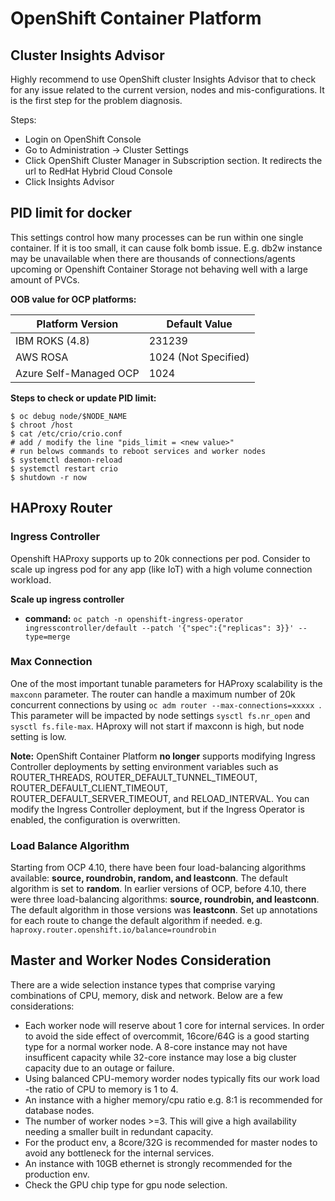 # OpenShift Container Platform

## Cluster Insights Advisor

Highly recommend to use OpenShift cluster Insights Advisor that to check for any issue related to the current version, nodes and mis-configurations. It is the first step for the problem diagnosis. 

Steps:

- Login on OpenShift Console
- Go to Administration -> Cluster Settings
- Click OpenShift Cluster Manager in Subscription section. It redirects the url to RedHat Hybrid Cloud Console
- Click Insights Advisor

## PID limit for docker

This settings control how many processes can be run within one single container. If it is too small, it can cause folk bomb issue. E.g. db2w instance may be unavailable when there are thousands of connections/agents upcoming or Openshift Container Storage not behaving well with a large amount of PVCs. 


**OOB value for OCP platforms:**

| Platform Version       | Default Value |
|------------------------|---------------|
| IBM ROKS (4.8)         | 231239        |
| AWS ROSA               | 1024 (Not Specified) |
| Azure Self-Managed OCP | 1024          |

**Steps to check or update PID limit:**
```
$ oc debug node/$NODE_NAME
$ chroot /host
$ cat /etc/crio/crio.conf
# add / modify the line "pids_limit = <new value>"
# run belows commands to reboot services and worker nodes
$ systemctl daemon-reload
$ systemctl restart crio
$ shutdown -r now
```

## HAProxy Router

### Ingress Controller

Openshift HAProxy supports up to 20k connections per pod. Consider to scale up ingress pod for any app (like IoT) with a high volume connection workload. 

**Scale up ingress controller**

- **command:**  `oc patch -n openshift-ingress-operator ingresscontroller/default --patch '{"spec":{"replicas": 3}}' --type=merge`


### Max Connection

One of the most important tunable parameters for HAProxy scalability is the `maxconn` parameter. The router can handle a maximum number of 20k concurrent connections by using `oc adm router --max-connections=xxxxx `. This parameter will be impacted by node settings `sysctl fs.nr_open` and `sysctl fs.file-max`. HAproxy will not start if maxconn is high, but node setting is low. 


**Note:** OpenShift Container Platform **no longer** supports modifying Ingress Controller deployments by setting environment variables such as ROUTER_THREADS, ROUTER_DEFAULT_TUNNEL_TIMEOUT, ROUTER_DEFAULT_CLIENT_TIMEOUT, ROUTER_DEFAULT_SERVER_TIMEOUT, and RELOAD_INTERVAL. You can modify the Ingress Controller deployment, but if the Ingress Operator is enabled, the configuration is overwritten.



### Load Balance Algorithm

Starting from OCP 4.10, there have been four load-balancing algorithms available: **source, roundrobin, random, and leastconn**. The default algorithm is set to **random**. In earlier versions of OCP, before 4.10, there were three load-balancing algorithms: **source, roundrobin, and leastconn**. The default algorithm in those versions was **leastconn**. Set up annotations for each route to change the default algorithm if needed. e.g. `haproxy.router.openshift.io/balance=roundrobin`

## Master and Worker Nodes Consideration

There are a wide selection instance types that comprise varying combinations of CPU, memory, disk and network. Below are a few considerations:

- Each worker node will reserve about 1 core for internal services. In order to avoid the side effect of overcommit, 16core/64G is a good starting type for a normal worker node. A 8-core instance may not have insufficent capacity while 32-core instance may lose a big cluster capacity due to an outage or failure.   
- Using balanced CPU-memory worder nodes typically fits our work load -the ratio of CPU to memory is 1 to 4.
- An instance with a higher memory/cpu ratio e.g. 8:1 is recommended for database nodes. 
- The number of worker nodes >=3. This will give a high availability needing a smaller built in redundant capacity.
- For the product env, a 8core/32G is recommended for master nodes to avoid any bottleneck for the internal services. 
- An instance with 10GB ethernet is strongly recommended for the production env. 
- Check the GPU chip type for gpu node selection. 

